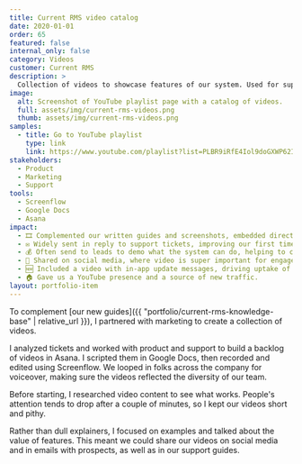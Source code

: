 ```yaml
---
title: Current RMS video catalog
date: 2020-01-01
order: 65
featured: false
internal_only: false
category: Videos
customer: Current RMS
description: >
  Collection of videos to showcase features of our system. Used for support, as well as social media channels and in sales emails.
image:
  alt: Screenshot of YouTube playlist page with a catalog of videos.
  full: assets/img/current-rms-videos.png
  thumb: assets/img/current-rms-videos.png
samples:
  - title: Go to YouTube playlist
    type: link
    link: https://www.youtube.com/playlist?list=PLBR9iRfE4Iol9doGXWP62IQp0ONUAuGBu
stakeholders:
  - Product
  - Marketing
  - Support
tools:
  - Screenflow
  - Google Docs
  - Asana
impact:
  - 🎞️ Complemented our written guides and screenshots, embedded directly in our knowledge base articles.
  - ✉️ Widely sent in reply to support tickets, improving our first time fix rate.
  - 💰 Often send to leads to demo what the system can do, helping to convert to sign-up.
  - 🔀 Shared on social media, where video is super important for engagement.
  - 🆕 Included a video with in-app update messages, driving uptake of new features.
  - 🏠 Gave us a YouTube presence and a source of new traffic.
layout: portfolio-item
---
```

To complement [our new guides]({{ "portfolio/current-rms-knowledge-base" | relative_url }}), I partnered with marketing to create a collection of videos.

I analyzed tickets and worked with product and support to build a backlog of videos in Asana. I scripted them in Google Docs, then recorded and edited using Screenflow. We looped in folks across the company for voiceover, making sure the videos reflected the diversity of our team.

Before starting, I researched video content to see what works. People's attention tends to drop after a couple of minutes, so I kept our videos short and pithy.

Rather than dull explainers, I focused on examples and talked about the value of features. This meant we could share our videos on social media and in emails with prospects, as well as in our support guides.
